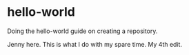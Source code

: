 # hello-world
Doing the hello-world guide on creating a repository.

Jenny here. This is what I do with my spare time.
My 4th edit.
